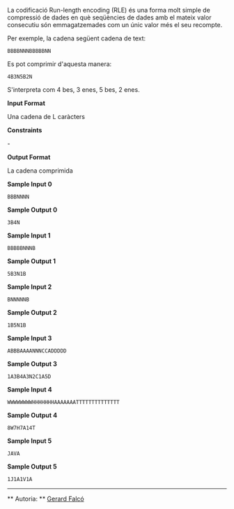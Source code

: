 La codificació Run-length encoding (RLE) és una forma molt simple de
compressió de dades en què seqüències de dades amb el mateix valor
consecutiu són emmagatzemades com un únic valor més el seu recompte.

Per exemple, la cadena següent cadena de text:

    BBBBNNNBBBBBNN

Es pot comprimir d'aquesta manera:

    4B3N5B2N

S'interpreta com 4 bes, 3 enes, 5 bes, 2 enes.

**Input Format**

Una cadena de L caràcters

**Constraints**

\-

**Output Format**

La cadena comprimida

**Sample Input 0**

    BBBNNNN

**Sample Output 0**

    3B4N

**Sample Input 1**

    BBBBBNNNB

**Sample Output 1**

    5B3N1B

**Sample Input 2**

    BNNNNNB

**Sample Output 2**

    1B5N1B

**Sample Input 3**

    ABBBAAAANNNCCADDDDD

**Sample Output 3**

    1A3B4A3N2C1A5D

**Sample Input 4**

    WWWWWWWWHHHHHHHAAAAAAATTTTTTTTTTTTTT

**Sample Output 4**

    8W7H7A14T

**Sample Input 5**

    JAVA

**Sample Output 5**

    1J1A1V1A

----------

** Autoria: **
[Gerard Falcó](https://github.com/gerardfp)
